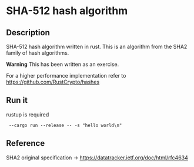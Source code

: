 # SHA-512 hash algorithm

## Description

SHA-512 hash algorithm written in rust. 
This is an algorithm from the SHA2 family of hash algorithms.

**Warning**
This has been written as an exercise. 

For a higher performance implementation refer to https://github.com/RustCrypto/hashes


## Run it

rustup is required

```
 --cargo run --release -- -s "hello world\n"
```

## Reference

SHA2 original specification -> https://datatracker.ietf.org/doc/html/rfc4634
